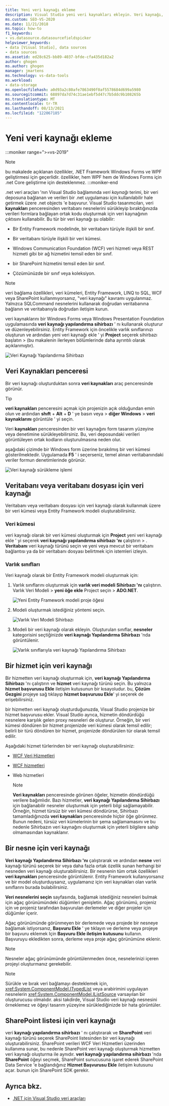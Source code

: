 ```yaml
---
title: Yeni veri kaynağı ekleme
description: Visual Studio yeni veri kaynakları ekleyin. Veri kaynağı, bir veri deposuna bağlanan ve verileri bir .NET uygulaması için kullanılabilir hale kılan bir .NET nesnesidir.
ms.custom: SEO-VS-2020
ms.date: 11/21/2018
ms.topic: how-to
f1_keywords:
- vs.datasource.datasourcefieldspicker
helpviewer_keywords:
- data [Visual Studio], data sources
- data sources
ms.assetid: ed28c625-bb89-4037-bfde-cfa435d182a2
author: ghogen
ms.author: ghogen
manager: jmartens
ms.technology: vs-data-tools
ms.workload:
- data-storage
ms.openlocfilehash: a0d93a2c80afe7863490f0af5578684d699a5980
ms.sourcegitcommit: 68897da7d74c31ae1ebf5d47c7b5ddc9b108265b
ms.translationtype: MT
ms.contentlocale: tr-TR
ms.lasthandoff: 08/13/2021
ms.locfileid: "122067185"
---
```

# <a name="add-new-data-sources"></a>Yeni veri kaynağı ekleme

:::moniker range=">=vs-2019"
> [!NOTE]
> bu makalede açıklanan özellikler, .NET Framework Windows Forms ve WPF geliştirmesi için geçerlidir. özellikler, hem WPF hem de Windows Forms için .net Core geliştirme için desteklenmez.
:::moniker-end

.net veri araçları 'nın Visual Studio bağlamında *veri kaynağı* terimi, bir veri deposuna bağlanan ve verileri bir .net uygulaması için kullanılabilir hale getirmek üzere .net objects 'e başvurur. Visual Studio tasarımcıları, veri **kaynakları** penceresinden veritabanı nesnelerini sürükleyip bıraktığınızda verileri formlara bağlayan ortak kodu oluşturmak için veri kaynağının çıktısını kullanabilir. Bu tür bir veri kaynağı şu olabilir:

- Bir Entity Framework modelinde, bir veritabanı türüyle ilişkili bir sınıf.

- Bir veritabanı türüyle ilişkili bir veri kümesi.

- Windows Communication Foundation (WCF) veri hizmeti veya REST hizmeti gibi bir ağ hizmetini temsil eden bir sınıf.

- bir SharePoint hizmetini temsil eden bir sınıf.

- Çözümünüzde bir sınıf veya koleksiyon.

> [!NOTE]
> veri bağlama özellikleri, veri kümeleri, Entity Framework, LINQ to SQL, WCF veya SharePoint kullanmıyorsanız, "veri kaynağı" kavramı uygulanmaz. Yalnızca SQLCommand nesnelerini kullanarak doğrudan veritabanına bağlanın ve veritabanıyla doğrudan iletişim kurun.

veri kaynaklarını bir Windows Forms veya Windows Presentation Foundation uygulamasında **veri kaynağı yapılandırma sihirbazı** ' nı kullanarak oluşturur ve düzenleyebilirsiniz. Entity Framework için öncelikle varlık sınıflarınızı oluşturun ve ardından yeni veri kaynağı ekle ' yi **Project** seçerek sihirbazı başlatın  >   (bu makalenin ilerleyen bölümlerinde daha ayrıntılı olarak açıklanmıştır).

![Veri Kaynağı Yapılandırma Sihirbazı](../data-tools/media/data-source-configuration-wizard.png)

## <a name="data-sources-window"></a>Veri Kaynakları penceresi

Bir veri kaynağı oluşturduktan sonra **veri kaynakları** araç penceresinde görünür.

> [!TIP]
> **veri kaynakları** penceresini açmak için projenizin açık olduğundan emin olun ve ardından **shıft** + **Alt** + **D** ' ye basın veya   >  **diğer Windows**  >  **veri kaynaklarını** görüntüle ' yi seçin.

Veri **kaynakları** penceresinden bir veri kaynağını form tasarım yüzeyine veya denetimine sürükleyebilirsiniz. Bu, veri deposundaki verileri görüntüleyen ortak kodların oluşturulmasına neden olur.

aşağıdaki çizimde bir Windows form üzerine bırakılmış bir veri kümesi gösterilmektedir. Uygulamada **F5** ' i seçerseniz, temel alınan veritabanındaki veriler formun denetimlerinde görünür.

![Veri kaynağı sürükleme işlemi](../data-tools/media/raddata-data-source-drag-operation.png)

## <a name="data-source-for-a-database-or-a-database-file"></a>Veritabanı veya veritabanı dosyası için veri kaynağı

Veritabanı veya veritabanı dosyası için veri kaynağı olarak kullanmak üzere bir veri kümesi veya Entity Framework modeli oluşturabilirsiniz.

### <a name="dataset"></a>Veri kümesi

veri kaynağı olarak bir veri kümesi oluşturmak için **Project** yeni veri kaynağı ekle ' yi seçerek **veri kaynağı yapılandırma sihirbazı 'nı** çalıştırın  >  . **Veritabanı** veri kaynağı türünü seçin ve yeni veya mevcut bir veritabanı bağlantısı ya da bir veritabanı dosyası belirtmek için istemleri izleyin.

### <a name="entity-classes"></a>Varlık sınıfları

Veri kaynağı olarak bir Entity Framework modeli oluşturmak için:

1. Varlık sınıflarını oluşturmak için **varlık veri modeli Sihirbazı 'nı** çalıştırın. Varlık Veri Modeli   >  **yeni öğe ekle** Project seçin  >  **ADO.NET**.

   ![Yeni Entity Framework modeli proje öğesi](../data-tools/media/raddata-new-entity-framework-model-project-item.png)

1. Modeli oluşturmak istediğiniz yöntemi seçin.

   ![Varlık Veri Modeli Sihirbazı](../data-tools/media/raddata-entity-data-model-wizard.png)

1. Modeli bir veri kaynağı olarak ekleyin. Oluşturulan sınıflar, **nesneler** kategorisini seçtiğinizde **veri kaynağı Yapılandırma Sihirbazı** 'nda görüntülenir.

   ![Varlık sınıflarıyla veri kaynağı Yapılandırma Sihirbazı](../data-tools/media/raddata-data-source-configuration-wizard-with-entity-classes.png)

## <a name="data-source-for-a-service"></a>Bir hizmet için veri kaynağı

Bir hizmetten veri kaynağı oluşturmak için, **veri kaynağı Yapılandırma Sihirbazı** 'nı çalıştırın ve **hizmet** veri kaynağı türünü seçin. Bu yalnızca **hizmet başvurusu Ekle** iletişim kutusunun bir kısayoludur. bu, **Çözüm Gezgini** projeye sağ tıklayıp **hizmet başvurusu Ekle**' yi seçerek de erişebilirsiniz.

bir hizmetten veri kaynağı oluşturduğunuzda, Visual Studio projenize bir hizmet başvurusu ekler. Visual Studio ayrıca, hizmetin döndürdüğü nesnelere karşılık gelen proxy nesneleri de oluşturur. Örneğin, bir veri kümesi döndüren bir hizmet projenizde veri kümesi olarak temsil edilir; belirli bir türü döndüren bir hizmet, projenizde döndürülen tür olarak temsil edilir.

Aşağıdaki hizmet türlerinden bir veri kaynağı oluşturabilirsiniz:

- [WCF Veri Hizmetleri](/dotnet/framework/data/wcf/wcf-data-services-overview)

- [WCF hizmetleri](../data-tools/windows-communication-foundation-services-and-wcf-data-services-in-visual-studio.md)

- Web hizmetleri

    > [!NOTE]
    > **Veri kaynakları** penceresinde görünen öğeler, hizmetin döndürdüğü verilere bağımlıdır. Bazı hizmetler, **veri kaynağı Yapılandırma Sihirbazı** için bağlanabilir nesneler oluşturmak için yeterli bilgi sağlamayabilir. Örneğin, hizmet türsüz bir veri kümesi döndürürse, Sihirbazı tamamladığınızda **veri kaynakları** penceresinde hiçbir öğe görünmez. Bunun nedeni, türsüz veri kümelerinin bir şema sağlamamasını ve bu nedenle Sihirbazın veri kaynağını oluşturmak için yeterli bilgilere sahip olmamasından kaynaklanır.

## <a name="data-source-for-an-object"></a>Bir nesne için veri kaynağı

**Veri kaynağı Yapılandırma Sihirbazı 'nı** çalıştırarak ve ardından **nesne** veri kaynağı türünü seçerek bir veya daha fazla ortak özellik sunan herhangi bir nesneden veri kaynağı oluşturabilirsiniz. Bir nesnenin tüm ortak özellikleri **veri kaynakları** penceresinde görüntülenir. Entity Framework kullanıyorsanız ve bir model oluşturduysanız, uygulamanız için veri kaynakları olan varlık sınıflarını burada bulabilirsiniz.

**Veri nesnelerini seçin** sayfasında, bağlamak istediğiniz nesneleri bulmak için ağaç görünümündeki düğümleri genişletin. Ağaç görünümü, projeniz için ve projeniz tarafından başvurulan derlemeler ve diğer projeler için düğümler içerir.

Ağaç görünümünde görünmeyen bir derlemede veya projede bir nesneye bağlamak istiyorsanız, **Başvuru Ekle** ' ye tıklayın ve derleme veya projeye bir başvuru eklemek Için **Başvuru Ekle iletişim kutusunu** kullanın. Başvuruyu ekledikten sonra, derleme veya proje ağaç görünümüne eklenir.

> [!NOTE]
> Nesneler ağaç görünümünde görüntülenmeden önce, nesnelerinizi içeren projeyi oluşturmanız gerekebilir.

> [!NOTE]
> Sürükle ve bırak veri bağlamayı desteklemek için, <xref:System.ComponentModel.ITypedList> veya arabirimini uygulayan nesnelerin <xref:System.ComponentModel.IListSource> varsayılan bir oluşturucusu olmalıdır. aksi takdirde, Visual Studio veri kaynağı nesnesini örneklemez ve öğeyi tasarım yüzeyine sürüklediğinizde bir hata görüntüler.

## <a name="data-source-for-a-sharepoint-list"></a>SharePoint listesi için veri kaynağı

veri **kaynağı yapılandırma sihirbazı** ' nı çalıştırarak ve **SharePoint** veri kaynağı türünü seçerek SharePoint listesinden bir veri kaynağı oluşturabilirsiniz. SharePoint verileri WCF Veri Hizmetleri üzerinden kullanıma sunar, bu nedenle SharePoint veri kaynağı oluşturmak hizmetten veri kaynağı oluşturma ile aynıdır. **veri kaynağı yapılandırma sihirbazı** 'nda **SharePoint** öğeyi seçmek, SharePoint sunucusuna işaret ederek SharePoint Data Service 'e bağlandığınız **Hizmet Başvurusu Ekle** iletişim kutusunu açar. bunun için SharePoint SDK gerekir.

## <a name="see-also"></a>Ayrıca bkz.

- [.NET için Visual Studio veri araçları](../data-tools/visual-studio-data-tools-for-dotnet.md)
